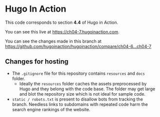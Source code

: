 Hugo In Action
===============

This code corresponds to section **4.4** of Hugo in Action.

You can see this live at https://ch04-7.hugoinaction.com.

You can see the changes made in this branch at https://github.com/hugoinaction/hugoinaction/compare/ch04-6...ch04-7

Changes for hosting
--------------------

* The `.gitignore` file for this repository contains `resources` and `docs` folder.
  * Ideally the `resources` folder caches the assets preprocessed by Hugo and they belong with the code base. The folder may get large and blot the repository size which is not ideal for sample code.
* `static / robots.txt` is present to disallow bots from tracking the branch. Needless links to subdomains with repeated code harm the search engine rankings of the website.

